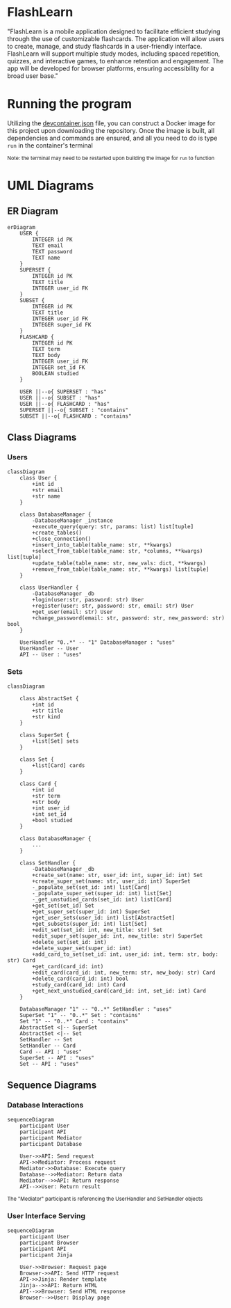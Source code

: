 # FlashLearn
"FlashLearn is a mobile application designed to facilitate efficient studying through the
use of customizable flashcards. The application will allow users to create, manage, and
study flashcards in a user-friendly interface. FlashLearn will support multiple study
modes, including spaced repetition, quizzes, and interactive games, to enhance
retention and engagement. The app will be developed for browser platforms, ensuring 
accessibility for a broad user base."

# Running the program
Utilizing the [devcontainer.json](.devcontainer/devcontainer.json) file, you can construct a Docker image for this project upon downloading the repository. Once the image is built, all dependencies and commands are ensured, and all you need to do is type `run` in the container's terminal

<sup>Note: the terminal may need to be restarted upon building the image for `run` to function</sup>

# UML Diagrams
## ER Diagram

```mermaid
erDiagram
    USER {
        INTEGER id PK
        TEXT email
        TEXT password
        TEXT name
    }
    SUPERSET {
        INTEGER id PK
        TEXT title
        INTEGER user_id FK
    }
    SUBSET {
        INTEGER id PK
        TEXT title
        INTEGER user_id FK
        INTEGER super_id FK
    }
    FLASHCARD {
        INTEGER id PK
        TEXT term
        TEXT body
        INTEGER user_id FK
        INTEGER set_id FK
        BOOLEAN studied
    }

    USER ||--o{ SUPERSET : "has"
    USER ||--o{ SUBSET : "has"
    USER ||--o{ FLASHCARD : "has"
    SUPERSET ||--o{ SUBSET : "contains"
    SUBSET ||--o{ FLASHCARD : "contains"
```

## Class Diagrams
### Users
```mermaid
classDiagram
    class User {
        +int id
        +str email
        +str name
    }

    class DatabaseManager {
        -DatabaseManager _instance
        +execute_query(query: str, params: list) list[tuple]
        +create_tables()
        +close_connection()
        +insert_into_table(table_name: str, **kwargs)
        +select_from_table(table_name: str, *columns, **kwargs) list[tuple]
        +update_table(table_name: str, new_vals: dict, **kwargs)
        +remove_from_table(table_name: str, **kwargs) list[tuple]
    }

    class UserHandler {
        -DatabaseManager _db
        +login(user:str, password: str) User
        +register(user: str, password: str, email: str) User
        +get_user(email: str) User
        +change_password(email: str, password: str, new_password: str) bool
    }

    UserHandler "0..*" -- "1" DatabaseManager : "uses"
    UserHandler -- User
    API -- User : "uses"
```

### Sets
```mermaid
classDiagram

    class AbstractSet {
        +int id
        +str title
        +str kind
    }

    class SuperSet {
        +list[Set] sets
    }

    class Set {
        +list[Card] cards
    }

    class Card {
        +int id
        +str term
        +str body
        +int user_id
        +int set_id
        +bool studied
    }

    class DatabaseManager {
        ...
    }

    class SetHandler {
        -DatabaseManager _db
        +create_set(name: str, user_id: int, super_id: int) Set
        +create_super_set(name: str, user_id: int) SuperSet
        -_populate_set(set_id: int) list[Card]
        -_populate_super_set(super_id: int) list[Set]
        -_get_unstudied_cards(set_id: int) list[Card]
        +get_set(set_id) Set
        +get_super_set(super_id: int) SuperSet
        +get_user_sets(user_id: int) list[AbstractSet]
        +get_subsets(super_id: int) list[Set]
        +edit_set(set_id: int, new_title: str) Set
        +edit_super_set(super_id: int, new_title: str) SuperSet
        +delete_set(set_id: int)
        +delete_super_set(super_id: int)
        +add_card_to_set(set_id: int, user_id: int, term: str, body: str) Card
        +get_card(card_id: int)
        +edit_card(card_id: int, new_term: str, new_body: str) Card
        +delete_card(card_id: int) bool
        +study_card(card_id: int) Card
        +get_next_unstudied_card(card_id: int, set_id: int) Card
    }

    DatabaseManager "1" -- "0..*" SetHandler : "uses"
    SuperSet "1" -- "0..*" Set : "contains"
    Set "1" -- "0..*" Card : "contains"
    AbstractSet <|-- SuperSet
    AbstractSet <|-- Set
    SetHandler -- Set
    SetHandler -- Card
    Card -- API : "uses"
    SuperSet -- API : "uses"
    Set -- API : "uses"
```

## Sequence Diagrams
### Database Interactions
```mermaid
sequenceDiagram
    participant User
    participant API
    participant Mediator
    participant Database

    User->>API: Send request
    API->>Mediator: Process request
    Mediator->>Database: Execute query
    Database-->>Mediator: Return data
    Mediator-->>API: Return response
    API-->>User: Return result
```
<sup>The "Mediator" participant is referencing the UserHandler and SetHandler objects</sup>

### User Interface Serving
```mermaid
sequenceDiagram
    participant User
    participant Browser
    participant API
    participant Jinja

    User->>Browser: Request page
    Browser->>API: Send HTTP request
    API->>Jinja: Render template
    Jinja-->>API: Return HTML
    API-->>Browser: Send HTML response
    Browser-->>User: Display page
```